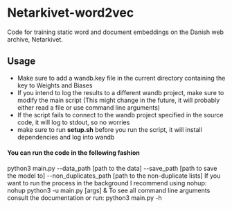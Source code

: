 # Netarkivet-word2vec
Code for training static word and document embeddings on the Danish web archive, Netarkivet. 

## Usage
 - Make sure to add a wandb.key file in the current directory containing the key to Weights and Biases
 - If you intend to log the results to a different wandb project, make sure to modify the main script (This might change in the future, it will probably either read a file or use command line arguments)
 - If the script fails to connect to the wandb project specified in the source code, it will log to stdout, so no worries
 - make sure to run **setup.sh** before you run the script, it will install dependencies and log into wandb
 #### You can run the code in the following fashion
  python3 main.py --data_path [path to the data] --save_path [path to save the model to] --non_duplicates_path [path to the non-duplicate lists]
If you want to run the process in the background I recommend using nohup:
  nohup python3 -u main.py [args] &
To see all command line arguments consult the documentation or run:
  python3 main.py -h

